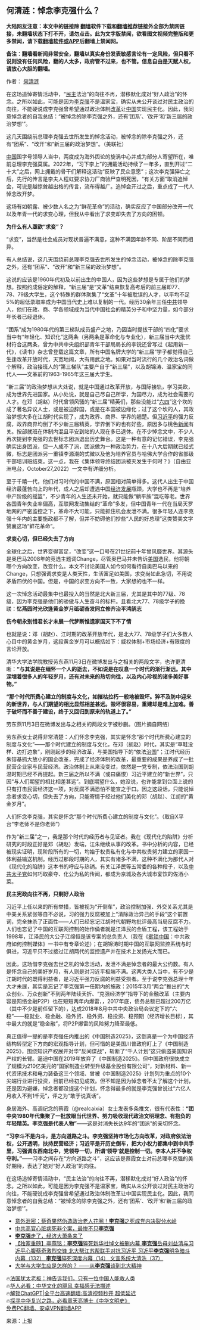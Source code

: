  <!-- 面包屑导航 --> <h2>何清涟：悼念李克强什么？</h2> <p class="notice"><b>大陆网友注意：本文中的链接除 <a href="https://github.com/bannedbook/fanqiang" >翻墙</a>软件下载和<a href="https://github.com/killgcd/justmysocks/blob/master/README.md">翻墙推荐</a>链接外全部为禁网链接，未翻墙状态下打不开，请勿点击。此为文字版禁闻，欲看图文视频完整版和更多禁闻，请下载<a href="https://github.com/bannedbook/fanqiang">翻墙软件或APP</a>后翻墙上禁闻网。</p><p>备注：翻墙看新闻非常安全，翻墙以真实身份发表敏感言论有一定风险，但只看不说则没有任何风险，翻的人太多，政府管不过来，也不管。信息自由是天赋人权，请放心大胆的翻墙。</b></p>  <div class="entry"> <p>作者： <a href="https://www.bannedbook.org/bnews/tag/%e4%bd%95%e6%b8%85%e6%b6%9f/" class="st_tag internal_tag" rel="tag" title="标签 何清涟 下的日志">何清涟</a></p> <p id="summary">在这场追悼寄情活动中，“<a href="https://www.bannedbook.org/bnews/tag/%e6%b0%91%e4%b8%bb/" class="st_tag internal_tag" rel="tag" title="标签 民主 下的日志">民主</a>法治”的向往不再，潜移默化成对“好人政治”的怀念。之所以如此，可能是因为<a href="https://www.bannedbook.org/bnews/tag/%e6%9d%8e%e5%85%8b%e5%bc%ba/" class="st_tag internal_tag" rel="tag" title="标签 李克强 下的日志">李克强</a>不是温家宝，确实从未公开谈过对民主政治的向往，不能硬说成李克强曾希望通过政治体制<a href="https://www.bannedbook.org/bnews/tag/%e6%94%b9%e9%9d%a9/" class="st_tag internal_tag" rel="tag" title="标签 改革 下的日志">改革</a>让<span class='wp_keywordlink_affiliate'><a href="https://www.bannedbook.org/" title="中国" target="_blank">中国</a></span>实现民主化。因此，我同意悼念者的自我总结：“被悼念的除李克强之外，还有‘团系’、‘改开’和‘新三届的政治梦想’”。</p> <p id="conimg">这几天围绕前总理李克强去世所发生的悼念活动，被悼念的除李克强之外，还有“团系”、“改开”和“新三届的政治梦想”。（美联社）</p> <p><a href="https://www.bannedbook.org/bnews/tag/%E4%B8%AD%E5%9B%BD/" class="st_tag internal_tag" rel="tag" title="标签 中国 下的日志">中国</a>国字号领导人当中，两度成为海外舆论的旋涡中心并成为部分人寄望所在，唯前总理李克强莫属。2022年，“习下李上”的拥戴活动持续了一年多，直到开过“二十大”之后，网上拥戴的骨干们解释这活动“反映了民众意愿”；这次李克强猝亡之后，先行的传言是李夫人程虹要求协力厂商验尸查明死因，“有关方面”取消追悼会，可说是越惊耸越出格的传言，流布得越广。追悼会开过之后，重点成了一代人悼念改开梦。</p> <p>这场有如朝露、被少数人名之为“鲜花革命”的活动，确实反应了中国部分改开一代以及年青一代的求变心理，但我从中看出了求变却失去了方向的困顿。</p> <p><strong>为什么有人亟欲“求变”？</strong></p> <p>“求变”，当然是社会成员对现状普遍不满意，这种不满因年龄不同、阶层不同而相异。</p> <p>有人总结说，这几天围绕前总理李克强去世所发生的悼念活动，被悼念的除李克强之外，还有“团系”、“改开”和“新三届的政治梦想”。</p> <p>这说的应该是1960年代初及以前出生的中国人，因为这些梦想是专属于他们的梦想。按照约成俗定的解释，“新三届”是“文革”结束恢复高考后的前三届即77、78、79级大学生，这个特殊的群体聚集了“文革”十年被耽误的人才，以平均不足5%的超低录取率成为中国当代史上难以复制的一代。经历30余年三任<a href="https://www.bannedbook.org/bnews/tag/%e4%b8%ad%e5%85%b1/" class="st_tag internal_tag" rel="tag" title="标签 中共 下的日志">中共</a>领导人，他们在政、商、学各领域成为当代中国社会的精英分子和中坚力量，如今部分年长者已经退休。</p> <p>“团系”成为1980年代的第三梯队成员盛产之地，乃因当时提拔干部的“四化”要求当中有“年轻化、知识化”这两条（另两条是革命化与专业化），新三届当中大批优材符合这两条，曾为中共中央组织部青年干部局局长的李锐还曾写过《起用新一代》，《读书》杂志曾登载这篇文章，所有中国名牌大学的“新三届”学子都觉得自己生逢改革开放时代，天宽地阔，大有用武之地。如果对当时流行的几个政治名词做个解释，政治接班人的“第三梯队”主要产自于“新三届”，以及胡锦涛、温家宝的同代人——文革前的1963-1965年这三届大学生。</p> <p>“新三届”的政治梦想从大处说，就是中国通过改革开放，与国际接轨，学习美欧，成为世界先进国家。从小处说，就是自己尽自己所学，为国尽力，成为社会需要的人才。在邓（胡赵）时代曾领风骚的“新三届”精英们，那些没能过“<span class='wp_keywordlink'><a href="https://www.bannedbook.org/forum2/topic2509.html" title="《中国六四真相》" target="_blank">六四</a></span>”这个坎的成了著名异议人士，或是被迫辞国，或是在本国被边缘化；过了这个坎的人，其政治梦想大多在江胡时代实现了，成为政界、商界、学界的翘楚。但<a href="https://www.bannedbook.org/bnews/tag/%e4%b9%a0%e8%bf%91%e5%b9%b3/" class="st_tag internal_tag" rel="tag" title="标签 习近平 下的日志">习近平</a>的强力反腐，政界商界均倒了不少新三届精英，学界倒下的也有好些，原因多与桃色<span class='wp_keywordlink_affiliate'><a href="https://www.bannedbook.org/" title="新闻">新闻</a></span>有关。按部就班在体制内混且平安到站的人现在多已退休。在不少悼念文中，不少人再次提到李克强的去世标志团派退出历史舞台。这是一种有意的记忆错误，李克强确实出身团派，但一人成不了派，团派做为一种政治势力，在十八大后期就已经式微，标志是团派另一重镇李源潮的式微以及他为培养官员与哈佛大学合作的省部级干部培训班结束。这一点，我在《集体领导终结团派被灭发生于何时？》（自由亚洲电台，October27,2022）一文中有详细分析。</p> <p>至于千禧一代，他们对习时代的中国不满，原因相对简单得多。这代人出生于中国经济最蓬勃向上的年代，成人之后却遭遇中国<span class='wp_keywordlink'><a href="https://www.bannedbook.org/forum2/topic869.html" title="宪政、法治和经济发展——走向市场经济的制度保障" target="_blank">经济发展</a></span>瓶颈，大学也不再是“培养中产阶级的摇篮”，不少青年的人生还未开始，就只能做“躺平族”混吃等老。世界各国青年失业率偏高，互联网发动集结的“革命”多发，但中国青年一代在当局天罗地网的严密监控之下，革命不大可能，只能抓住机会发泄不满。很多年轻人连李克强十年内的主要施政都不了解，但并不妨碍他们抄些“人民的好总理”这类赞美文字赞襄这场“鲜花革命”。</p> <p><strong>求变心切，但已经失去了方向</strong></p> <p>全球化之后，世界变得富足，“改变”这一口号在21世纪前十年曾风靡世界。其源头是奥巴马2008年的竞选主题词Change，尽管奥巴马并未告诉<a href="https://www.bannedbook.org/bnews/tag/%e7%be%8e%e5%9b%bd/" class="st_tag internal_tag" rel="tag" title="标签 美国 下的日志">美国</a>选民，他将朝哪个方向改变，改变什么。本文不讨论美国人如今如何看待自奥巴马以来的Change，只想强调求变是人类天性，生活富足如美国，求变尚如此急切，不用说矛盾四伏的中国。但是，中国的求变方向不一致，大家想的也不一样。</p> <p>这一次悼念活动最集中也最投入的当然是北大新三届，尤其是其中的77级、78级，因为李克强是他们的骄傲与人生奋斗的标杆。且看北大77、78级学子的挽联：<strong>忆燕园时光欣逢黄金岁月砥砺奋发同立修齐治平鸿鹄志</strong></p> <p><strong>伤今朝永别惜君长才未展一代梦断惟遗家国天下不了情</strong></p>  <p>也就是说：邓（胡赵）、江时期的改革开放年代，是北大77、78级学子们大多数人心目中的黄金岁月，这段黄金岁月可以概括如下：威权体制+市场经济+有限度的言论开放。</p> <p>清华大学法学院教授劳东燕11月3日在微博发出与之相关的两段文字，也许更清晰：<strong>“与其说是在缅怀一个人的逝去，不如说是在叹息一个时代的渐行渐远。其中深埋着很多人的年轻岁月，还有对未来的热切向往，以及内心珍视的诸多美好事物。”</strong></p> <p><strong>“那个时代所费心建立的制度与文化，如摧枯拉朽一般地被毁坏。猝不及防中迎来的新世界，与人们期望的相比显然相差甚远。毁坏很容易，重建却是难上加难。善于破坏而不善于建设，终于又回归到原来的轨道上了。”</strong></p> <p><strong></strong></p> <p>劳东燕11月3日在微博发出与之相关的两段文字被秒删。（图片摘自网络）</p> <p>劳东燕女士说得非常清楚：人们怀念李克强，其实是怀念“那个时代所费心建立的制度与文化”——那个时代建立的制度与文化，在邓（胡赵）时代，其实是“草鞋没样、边打边象”，刚刚起步的经济改革，与美国指导下的“依法<span class='wp_keywordlink'><a href="https://www.bannedbook.org/forum24/topic8925.html" title="《治国大道》" target="_blank">治国</a></span>”；江时代经历朱镕基抓大放小的国企改革，完成了经济体制的改革，最重要的成果是养成了一批民营企业家与民营经济。政治体制上从来没变过，依然是一党专制，依法治国到胡温时期已经不再提起。新三届之所以不满（或曰痛恨）习近平建立的“新世界”，只因“与人们期望的相比相差甚远”。到底期望什么，她没说，也许能拿到台面上说的只有打击民营经济这一项，对反腐不满恐怕不能宣之于口。因之这段话，只能说悼念者求变心切，但失去了方向，只能寄情于经过他们美化的邓（胡赵）、江胡的“黄金岁月”。</p> <p>人们怀念李克强，其实是怀念“那个时代所费心建立的制度与文化”。（取自X平台“李老师不是你老师”）</p> <p>作为“新三届”之一，我是那个时代的经历者与见证者。我在《现代化的陷阱》分析研究的时段正好是邓（胡赵）发端，江朱继续从事的改革。书中分析的内容，已经被现实证明，现阶段所有的一切，均始于权贵私有化与中共权贵努力建立的家国一体利益输送机制。经历过那段时期的人，其实有诸多不满，这种不满化为那代人对《现代化的陷阱》这本书的呼应与热销。有关江泽民等五常委的各种段子，以及<span class='wp_keywordlink'><a href="https://www.bannedbook.org/forum2/topic250.html" title="中共「太子党」" target="_blank">中共太子党</a></span>如何巧取豪夺、化公为私的传闻，都成为京城及各大城市宴饮的佐酒小菜。</p>  <p><strong>民主宪政向往不再，只剩好人政治</strong></p> <p>习近平上任以来的所有举措，皆被视为“开倒车”，政治控制加强、外交关系尤其是中美关系紧张等自不必说，习的强力反腐被加上“清除政治异己的手段”这个前置词，完全抹杀了正面性——人们已经忘记江胡时代朝野均批评最高当局反腐不力。人们也忘记了中国的互联网控制的始作俑者就是江泽民的金盾工程，该工程始于1998年，江泽民的大公子江绵恒是该专案的总负责人（我在《<span class='wp_keywordlink'><a href="https://www.bannedbook.org/forum2/topic229.html" title="雾锁中国：中国大陆控制媒体策略大揭秘" target="_blank">雾锁中国</a></span>：中共政府如何控制媒体》一书中有专章论述）；在胡锦涛时期中国的互联网监控系统与时俱进，习近平只不过接过江胡两代的监控遗产并在技术上发扬光大而已。</p> <p>因此，这场借李克强去世之机的悼念活动，发泄不满是悼念者的最大公约数。有人是怀念自己的美好岁月，有人则是对习近平极端不满。这两大类人当中，有不少是江胡时代的既得利益者，是习近平强力反腐的利益受损者。至于说李克强总理十年大才未展，其实是忘记了李克强第一任期内的施政：2015年3月“两会”推出的“大众创业、万众创新”不到两年陆续夭折、“克强经济学”指导下的金融改革（主要内容是网络金融P2P）也在短短两年内爆雷，，2017年底，债务总额已超过200万亿（其中不少是前任留下的），达成2018年8月中共中央政治局会议定下的“六稳”——稳就业、稳金融、稳外贸、稳外资、稳投资、稳预期（经济增长目标），其中最大的就是“稳金融”，将P2P爆雷的风险努力降至最低。</p> <p>真正值得一提的是李克强任内推出的《中国制造2025》，这倒真是一个为中国经济结构转型定下方向的宏观指导计划，但可惜的是美国川普政府盯上了《中国制造2025》，围绕知识产权展开对华“反间谍战”，斩断了“千人计划”这只偷盗美国知识产权的长臂。逼迫中国在2019年放弃了《中国制造2025》。但中国政府很快成立了规模为210亿美元的“国家制造业转型升级基金股份有限公司”，对新材料、新一代资讯技术和电力装备这三个领域、曾被《中国制造2025》计划列为重点的10个尖端行业进行投资，目前已经初见成效。但不知是因为悼念者不太了解这个计划，还是因为避嫌，悼念者都没提这个计划，怀念得最多的就是李克强曾说过“六亿人月收入不到1千元”，评之为“敢于说真话”。</p> <p>身居海外、高调纪念的蔡霞（@realcaixia）女士发表多条推文，很有代表性：<strong>“团中央1980年代集聚了一批放眼当代世界、努力吸收现代政治文明理念、有抱负的年轻精英。李克强是代表人物”</strong>——这是对消失长达9年的“团派”的亲切怀念。</p> <p><strong>“习李斗不是内斗，是方向道路之斗。李克强坚持市场化方向改革，对政府依法治权，公开透明，扶持民营经济；习近平是开历史倒车，把大小权力都集中到中共手里，习强调东西南北中，党领导一切，所谓‘领导’就是控制一切。李本人并不争权夺利。”</strong>——习李之间存在“方向道路之斗”，这应该是蔡霞女士对前总理李克强的美好期待，表达了她对“好人政治”的向往。</p> <p>在这场追悼寄情活动中，“民主法治”的向往不再，潜移默化成对“好人政治”的怀念。之所以如此，可能是因为李克强不是温家宝，确实从未公开谈过对民主政治的向往，不能硬说成李克强曾希望通过政治体制改革让中国实现民主化。因此，我同意悼念者的自我总结：“被悼念的除李克强之外，还有‘团系’、‘改开’和‘新三届的政治梦想’”。</p> <!--<div id="taboola-mid-1"></div>--><ul class='op-related-articles' title='相关阅读'> <li><a href='https://www.bannedbook.org/bnews/taiwannews/20231113/1960308.html' target='_blank'>意外泄密：蔡奇果然伪造政治老人花圈！<b>李克强</b>之死成党内决裂分水岭</a></li> <li><a href='https://www.bannedbook.org/bnews/cnnews/20231113/1960298.html' target='_blank'>中共高官心脏病死非个案，最惨不只<b>李克强</b></a></li> <li><a href='https://www.bannedbook.org/bnews/ssgc/20231112/1960132.html' target='_blank'><b>李克强</b>走了，经济大萧条来了</a></li> <li><a href='https://www.bannedbook.org/bnews/comments/20231111/1959939.html' target='_blank'>【独家重磅】李燕铭：<b>李克强</b>猝死新华社悼文被删内幕 <b>李克强</b>岳母刘益清与习近平心腹蔡奇激烈交锋 北大帮江苏帮联手对抗习近平 习近平<b>李克强</b>明争暗斗内幕（132） <b>李克强</b>猝死深度内幕（14） 文宣系统大清洗（37）</a></li> <li><a href='https://www.bannedbook.org/bnews/comments/20231111/1959931.html' target='_blank'>大学与大学生应是怎样的？ ——从<b>李克强</b>谈到北大精神</a></li> </ul> <p class="texttj"> 🔥<a href="https://www.bannedbook.org/bnews/ssgc/20230219/1850782.html" target="_blank">法国犹太老板：神告诉我们，只有一位中国人能救人类</a><br/> 🔥<a href="https://www.bannedbook.org/bnews/comments/20220220/1694796.html" target="_blank">华人必看：中华文化的飓风 幸福感无法描述</a><br/> 🔥<a href="https://github.com/bannedbook/fanqiang/wiki/V2ray%E6%9C%BA%E5%9C%BA" target="_blank">解锁ChatGPT|全平台高速翻墙:高清视频秒开,超低延迟</a><br/> 🔥<a href="https://www.bannedbook.org/bnews/comments/20220808/1768773.html" target="_blank">探寻中华复兴之路，必看章天亮博士《中华文明史》</a><br/> <a href="https://github.com/bannedbook/fanqiang/wiki/%E7%A6%81%E9%97%BB%E7%BD%91%E5%AE%89%E5%8D%93%E7%BF%BB%E5%A2%99%E6%96%B0%E9%97%BBAPP" target="_blank">免费PC翻墙、安卓VPN翻墙APP</a><br/> </p> <p class="src-info">来源：上报 </p><a name='sharetosocial'></a> <div style="margin-bottom:5px;padding-bottom:5px;clear:both"> <div id="archive-pix-1" class="banner-ads"> <!-- AuctionX Display platform tag START --> <div id="27602x728x90x621x_ADSLOT1" clicktrack="%%CLICK_URL_ESC%%"></div>  <!-- AuctionX Display platform tag END --> </div> <div id="archive-pix-2" class="banner-ads"> <!-- AuctionX Display platform tag START --> <div id="27556x300x250x621x_ADSLOT1" clicktrack="%%CLICK_URL_ESC%%" style="margin:0 auto;text-align:center"></div>  <!-- AuctionX Display platform tag END --> </div> </div>  <div id="archive-pix-1" class="banner-ads"> <!-- AuctionX Display platform tag START --> <div id="27603x728x90x621x_ADSLOT1" clicktrack="%%CLICK_URL_ESC%%"></div>  <!-- AuctionX Display platform tag END --> </div> </div><!--END ENTRY--> 